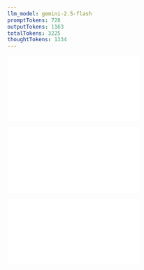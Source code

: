 ```yaml
---
llm_model: gemini-2.5-flash
promptTokens: 728
outputTokens: 1163
totalTokens: 3225
thoughtTokens: 1334
---
```


![@](steps/_.8ad30185.md)

![@](steps/_.1e313f77.md)

![@](steps/response.84d09c79.md)
